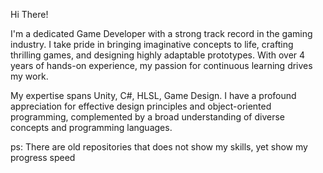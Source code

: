 Hi There!

I'm a dedicated Game Developer with a strong track record in the gaming industry. I take pride in bringing imaginative concepts to life, crafting thrilling games, and designing highly adaptable prototypes. With over 4 years of hands-on experience, my passion for continuous learning drives my work.

My expertise spans Unity, C#, HLSL, Game Design. I have a profound appreciation for effective design principles and object-oriented programming, complemented by a broad understanding of diverse concepts and programming languages.

ps: There are old repositories that does not show my skills, yet show my progress speed
